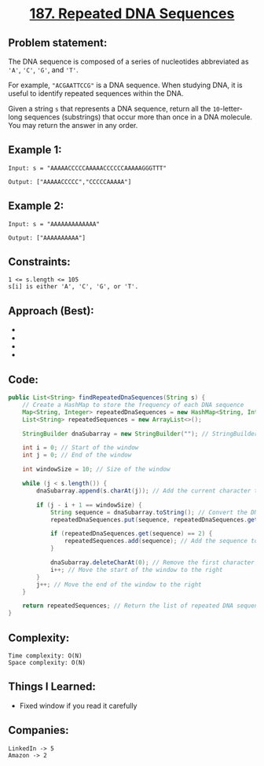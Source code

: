 <h1 align="center"><a href="https://leetcode.com/problems/repeated-dna-sequences/" target="_blank">187. Repeated DNA Sequences</a></h1>

## Problem statement:
The DNA sequence is composed of a series of nucleotides abbreviated as `'A'`, `'C'`, `'G'`, and `'T'`.

For example, `"ACGAATTCCG"` is a DNA sequence.
When studying DNA, it is useful to identify repeated sequences within the DNA.

Given a string `s` that represents a DNA sequence, return all the `10`-letter-long sequences (substrings) that occur more than once in a DNA molecule. You may return the answer in any order.



## Example 1:

```
Input: s = "AAAAACCCCCAAAAACCCCCCAAAAAGGGTTT"

Output: ["AAAAACCCCC","CCCCCAAAAA"]
```

## Example 2:

```
Input: s = "AAAAAAAAAAAAA"

Output: ["AAAAAAAAAA"]
```

## Constraints:

```
1 <= s.length <= 105
s[i] is either 'A', 'C', 'G', or 'T'.
```


 

##  Approach (Best):

- 
  
- 
  
-
  
- 



## Code: 

```java
public List<String> findRepeatedDnaSequences(String s) {
    // Create a HashMap to store the frequency of each DNA sequence
    Map<String, Integer> repeatedDnaSequences = new HashMap<String, Integer>();
    List<String> repeatedSequences = new ArrayList<>();

    StringBuilder dnaSubarray = new StringBuilder(""); // StringBuilder to build the current DNA subarray

    int i = 0; // Start of the window
    int j = 0; // End of the window

    int windowSize = 10; // Size of the window

    while (j < s.length()) {
        dnaSubarray.append(s.charAt(j)); // Add the current character to the DNA subarray

        if (j - i + 1 == windowSize) {
            String sequence = dnaSubarray.toString(); // Convert the DNA subarray to a string
            repeatedDnaSequences.put(sequence, repeatedDnaSequences.getOrDefault(sequence, 0) + 1);

            if (repeatedDnaSequences.get(sequence) == 2) {
                repeatedSequences.add(sequence); // Add the sequence to the list of repeated sequences
            }

            dnaSubarray.deleteCharAt(0); // Remove the first character from the DNA subarray
            i++; // Move the start of the window to the right
        }
        j++; // Move the end of the window to the right
    }

    return repeatedSequences; // Return the list of repeated DNA sequences
}

```







## Complexity:

```
Time complexity: O(N)
Space complexity: O(N)
```

## Things I Learned:

- Fixed window if you read it carefully
  


## Companies:

```
LinkedIn -> 5
Amazon -> 2
```





